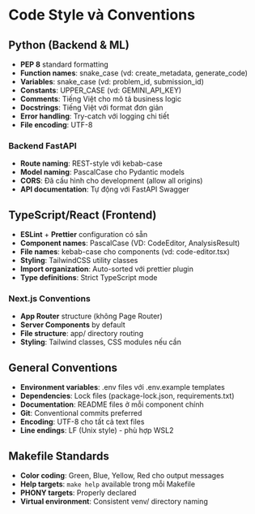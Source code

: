 # Code Style và Conventions

## Python (Backend & ML)
- **PEP 8** standard formatting
- **Function names**: snake_case (vd: create_metadata, generate_code)
- **Variables**: snake_case (vd: problem_id, submission_id) 
- **Constants**: UPPER_CASE (vd: GEMINI_API_KEY)
- **Comments**: Tiếng Việt cho mô tả business logic
- **Docstrings**: Tiếng Việt với format đơn giản
- **Error handling**: Try-catch với logging chi tiết
- **File encoding**: UTF-8

### Backend FastAPI
- **Route naming**: REST-style với kebab-case 
- **Model naming**: PascalCase cho Pydantic models
- **CORS**: Đã cấu hình cho development (allow all origins)
- **API documentation**: Tự động với FastAPI Swagger

## TypeScript/React (Frontend)
- **ESLint** + **Prettier** configuration có sẵn
- **Component names**: PascalCase (VD: CodeEditor, AnalysisResult)
- **File names**: kebab-case cho components (vd: code-editor.tsx)
- **Styling**: TailwindCSS utility classes
- **Import organization**: Auto-sorted với prettier plugin
- **Type definitions**: Strict TypeScript mode

### Next.js Conventions  
- **App Router** structure (không Page Router)
- **Server Components** by default
- **File structure**: app/ directory routing
- **Styling**: Tailwind classes, CSS modules nếu cần

## General Conventions
- **Environment variables**: .env files với .env.example templates
- **Dependencies**: Lock files (package-lock.json, requirements.txt)
- **Documentation**: README files ở mỗi component chính
- **Git**: Conventional commits preferred
- **Encoding**: UTF-8 cho tất cả text files
- **Line endings**: LF (Unix style) - phù hợp WSL2

## Makefile Standards
- **Color coding**: Green, Blue, Yellow, Red cho output messages
- **Help targets**: `make help` available trong mỗi Makefile
- **PHONY targets**: Properly declared  
- **Virtual environment**: Consistent venv/ directory naming